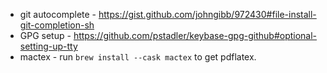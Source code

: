 * git autocomplete - https://gist.github.com/johngibb/972430#file-install-git-completion-sh
* GPG setup - https://github.com/pstadler/keybase-gpg-github#optional-setting-up-tty
* mactex - run `brew install --cask mactex` to get pdflatex.
